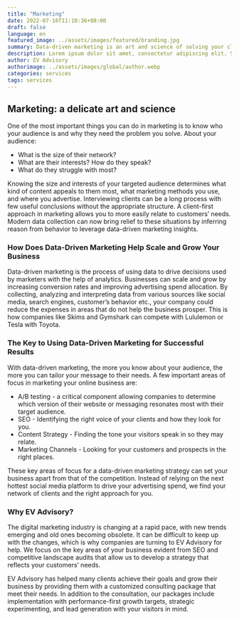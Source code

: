 ```yaml
---
title: "Marketing"
date: 2022-07-16T11:10:36+08:00
draft: false
language: en
featured_image: ../assets/images/featured/branding.jpg
summary: Data-driven marketing is an art and science of solving your clients' problems  
description: Lorem ipsum dolor sit amet, consectetur adipiscing elit. Sed cursus, odio nec venenatis lacinia, lacus lectus varius nisi, in tristique mi purus ut libero. Vestibulum vel convallis felis. Ut finibus lorem vestibulum lobortis rhoncus.
author: EV Advisory
authorimage: ../assets/images/global/author.webp
categories: services
tags: services
---
```

## Marketing: a delicate art and science

One of the most important things you can do in marketing is to know who your audience is 
and why they need the problem you solve. About your audience:  
- What is the size of their network?   
- What are their interests? How do they speak?  
- What do they struggle with most?  

Knowing the size and interests of your targeted audience determines what kind of 
content appeals to them most, what marketing methods you use, and where you advertise. 
Interviewing clients can be a long process with few useful conclusions without the 
appropriate structure.  A client-first approach in marketing allows you to more easily 
relate to customers’ needs. Modern data collection can now bring relief to these 
situations by inferring reason from behavior to leverage data-driven marketing insights.    

### How Does Data-Driven Marketing Help Scale and Grow Your Business

Data-driven marketing is the process of using data to drive decisions used by marketers 
with the help of analytics. Businesses can scale and grow by increasing conversion rates 
and improving advertising spend allocation. By collecting, analyzing and interpreting 
data from various sources like social media, search engines, customer’s behavior etc., 
your company could reduce the expenses in areas that do not help the business prosper. 
This is how companies like Skims and Gymshark can compete with Lululemon or Tesla with Toyota.   

### The Key to Using Data-Driven Marketing for Successful Results

With data-driven marketing, the more you know about your audience, the more you can tailor your 
message to their needs. A few important areas of focus in marketing your online business are:  

- A/B testing - a critical component allowing companies to determine which version of their 
website or messaging resonates most with their target audience.   
- SEO - Identifying the right voice of your clients and how they look for you.   
- Content Strategy - Finding the tone your visitors speak in so they may relate.  
- Marketing Channels - Looking for your customers and prospects in the right places.  

These key areas of focus for a data-driven marketing strategy can set your business apart 
from that of the competition. Instead of relying on the next hottest social media platform 
to drive your advertising spend, we find your network of clients and the right approach for you.  

### Why EV Advisory?  

The digital marketing industry is changing at a rapid pace, with new trends emerging 
and old ones becoming obsolete. It can be difficult to keep up with the changes, which 
is why companies are turning to EV Advisory for help. We focus on the key areas of your 
business evident from SEO and competitive landscape audits that allow us to develop a 
strategy that reflects your customers’ needs.    

EV Advisory has helped many clients achieve their goals and grow their business by 
providing them with a customized consulting package that meet their needs. In addition to 
the consultation, our packages include implementation with performance-first growth targets, 
strategic experimenting, and lead generation with your visitors in mind.   